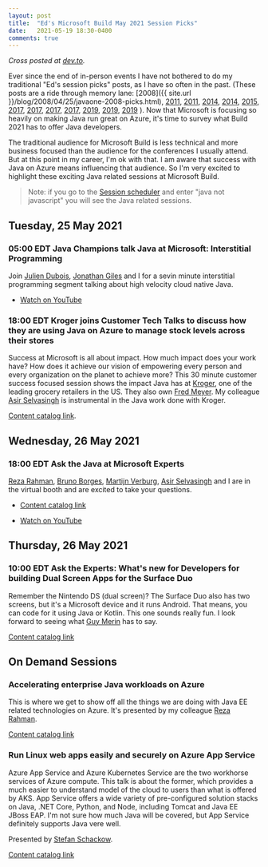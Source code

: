 ```yaml
---
layout: post
title:  "Ed's Microsoft Build May 2021 Session Picks"
date:   2021-05-19 18:30-0400
comments: true
---
```


_Cross posted at [dev.to](https://dev.to/edburns00/ed-s-microsoft-build-may-2021-session-picks-2l9e)._

Ever since the end of in-person events I have not bothered to do my traditional "Ed's session picks" posts, as I have so often in the past.  (These posts are a ride through memory lane: [2008]({{ site.url }}/blog/2008/04/25/javaone-2008-picks.html), [2011](/blog/2011/06/14/jazoon-2011-picks.html), [2011](/blog/2011/09/28/updated-20110930-1357-ed-burns-javaone-2011-session-picks.html), [2014](/blog/2014/02/18/eds-devnexus-2014-picks.html), [2014](/blog/2014/03/03/eds-javaland-2014-picks.html), [2015](/blog/2015/01/15/javaland-2015-conference-picks.html), [2017](/blog/2017/02/21/devnexus-2017-picks.html), [2017](/blog/2017/02/27/javaland-2017-picks.html), [2017](/blog/2017/03/20/devoxx-us-2017-picks.html), [2017](/blog/2017/04/19/goto-chicago-picks.html), [2019](/blog/2019/03/11/javaland-2019-picks.html), [2019](/blog/2019/08/26/oracle-code-one-2019-picks.html), [2019](/blog/2019/11/20/jvm-con-picks.html) ).  Now that Microsoft is focusing so heavily on making Java run great on Azure, it's time to survey what Build 2021 has to offer Java developers.

The traditional audience for Microsoft Build is less technical and
more business focused than the audience for the conferences I usually
attend.  But at this point in my career, I'm ok with that.  I am aware
that success with Java on Azure means influencing that audience.  So
I'm very excited to highlight these exciting Java related sessions at
Microsoft Build.

> Note: if you go to the [Session scheduler](https://mybuild.microsoft.com/sessions) and enter "java not javascript" you will see the Java related sessions.


## Tuesday, 25 May 2021

### 05:00 EDT Java Champions talk Java at Microsoft: Interstitial Programming

Join [Julien Dubois](https://twitter.com/juliendubois), [Jonathan Giles](https://twitter.com/JonathanGiles) and I for a sevin minute
interstitial programming segment talking about high velocity cloud
native Java.

* [Watch on YouTube](https://www.youtube.com/watch?v=gFRbTWS32EA)

### 18:00 EDT Kroger joins Customer Tech Talks to discuss how they are using Java on Azure to manage stock levels across their stores

Success at Microsoft is all about impact.  How much impact does your
work have?  How does it achieve our vision of empowering every person
and every organization on the planet to achieve more?  This 30 minute
customer success focused session shows the impact Java has at [Kroger](https://twitter.com/kroger), one of
the leading grocery retailers in the US.  They also own [Fred Meyer](https://twitter.com/Fred_Meyer). My colleague [Asir Selvasingh](https://twitter.com/asirselvasingh) is instrumental in the Java work done with Kroger.

[Content catalog link](https://mybuild.microsoft.com/sessions/db6c0213-d07f-4ee1-8d5c-26154d7632b6?source=sessions).

## Wednesday, 26 May 2021

### 18:00 EDT Ask the Java at Microsoft Experts

[Reza Rahman](https://twitter.com/reza_rahman), [Bruno Borges](https://twitter.com/brunoborges), [Martijn Verburg](https://twitter.com/karianna), [Asir Selvasingh](https://twitter.com/asirselvasingh) and I are
in the virtual booth and are excited to take your questions.

* [Content catalog link](https://mybuild.microsoft.com/sessions/aded32d6-b9e3-486c-a208-9ebcece1fbdd?source=sessions)

* [Watch on YouTube](https://www.youtube.com/watch?v=AIc6rdEe3Ys)


## Thursday, 26 May 2021

### 10:00 EDT Ask the Experts: What's new for Developers for building Dual Screen Apps for the Surface Duo

Remember the Nintendo DS (dual screen)?  The Surface Duo also has two screens, but it's a Microsoft device and it runs Android.  That means, you can code for it using Java or Kotlin.  This one sounds really fun.  I look forward to seeing what [Guy Merin](https://twitter.com/gmerin) has to say.

[Content catalog link](https://mybuild.microsoft.com/sessions/19b093c6-6718-4114-87f0-861baafefa65?source=sessions)

## On Demand Sessions

### Accelerating enterprise Java workloads on Azure

This is where we get to show off all the things we are doing with Java EE related technologies on Azure.  It's presented by my colleague [Reza Rahman](https://twitter.com/reza_rahman).

[Content catalog link](https://mybuild.microsoft.com/sessions/2ce6782a-a7e4-4bcf-b4b6-1c9fd5d3e58a?source=sessions)

### Run Linux web apps easily and securely on Azure App Service

Azure App Service and Azure Kubernetes Service are the two workhorse
services of Azure compute.  This talk is about the former, which
provides a much easier to understand model of the cloud to users than
what is offered by AKS.  App Service offers a wide variety of
pre-configured solution stacks on Java, .NET Core, Python, and Node,
including Tomcat and Java EE JBoss EAP.  I'm not sure how much Java
will be covered, but App Service definitely supports Java vere well.

Presented by [Stefan Schackow](https://twitter.com/AzureWeekly/status/1322878013739065346).

[Content catalog link](https://mybuild.microsoft.com/sessions/77d6c20f-6b37-4643-9e31-6bcd6da4dad0?source=sessions)

